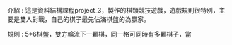 <p>介紹 : 這是資料結構課程project_3，製作的棋類競技遊戲，遊戲規則很特別，主要是雙人對戰，自己的棋子最先佔滿棋盤的為贏家。<p>
<p>規則 : 5*6棋盤，雙方輪流下一顆棋，同一格可同時有多顆棋子，當

